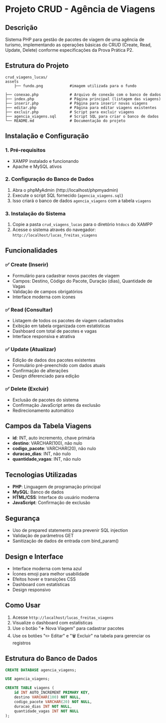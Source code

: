 # Projeto CRUD - Agência de Viagens

## Descrição
Sistema PHP para gestão de pacotes de viagem de uma agência de turismo, implementando as operações básicas do CRUD (Create, Read, Update, Delete) conforme especificações da Prova Prática P2.

## Estrutura do Projeto
```
crud_viagens_lucas/
assets
    ├── fundo.png            #imagem utilizada para o fundo

├── conexao.php              # Arquivo de conexão com o banco de dados
├── index.php                # Página principal (listagem das viagens)
├── inserir.php              # Página para inserir novas viagens
├── editar.php               # Página para editar viagens existentes
├── excluir.php              # Script para excluir viagens
├── agencia_viagens.sql      # Script SQL para criar o banco de dados
└── README.md                # Documentação do projeto
```

## Instalação e Configuração

### 1. Pré-requisitos
- XAMPP instalado e funcionando
- Apache e MySQL ativos

### 2. Configuração do Banco de Dados
1. Abra o phpMyAdmin (http://localhost/phpmyadmin)
2. Execute o script SQL fornecido (`agencia_viagens.sql`)
3. Isso criará o banco de dados `agencia_viagens` com a tabela `viagens`

### 3. Instalação do Sistema
1. Copie a pasta `crud_viagens_lucas` para o diretório `htdocs` do XAMPP
2. Acesse o sistema através do navegador: `http://localhost/lucas_freitas_viagens`

## Funcionalidades

### ✅ Create (Inserir)
- Formulário para cadastrar novos pacotes de viagem
- Campos: Destino, Código do Pacote, Duração (dias), Quantidade de Vagas
- Validação de campos obrigatórios
- Interface moderna com ícones

### ✅ Read (Consultar)
- Listagem de todos os pacotes de viagem cadastrados
- Exibição em tabela organizada com estatísticas
- Dashboard com total de pacotes e vagas
- Interface responsiva e atrativa

### ✅ Update (Atualizar)
- Edição de dados dos pacotes existentes
- Formulário pré-preenchido com dados atuais
- Confirmação de alterações
- Design diferenciado para edição

### ✅ Delete (Excluir)
- Exclusão de pacotes do sistema
- Confirmação JavaScript antes da exclusão
- Redirecionamento automático

## Campos da Tabela Viagens
- **id**: INT, auto incremento, chave primária
- **destino**: VARCHAR(100), não nulo
- **codigo_pacote**: VARCHAR(20), não nulo
- **duracao_dias**: INT, não nulo
- **quantidade_vagas**: INT, não nulo

## Tecnologias Utilizadas
- **PHP**: Linguagem de programação principal
- **MySQL**: Banco de dados
- **HTML/CSS**: Interface do usuário moderna
- **JavaScript**: Confirmação de exclusão

## Segurança
- Uso de prepared statements para prevenir SQL injection
- Validação de parâmetros GET
- Sanitização de dados de entrada com bind_param()

## Design e Interface
- Interface moderna com tema azul
- Ícones emoji para melhor usabilidade
- Efeitos hover e transições CSS
- Dashboard com estatísticas
- Design responsivo

## Como Usar
1. Acesse `http://localhost/lucas_freitas_viagens`
2. Visualize o dashboard com estatísticas
3. Use o botão "✈️ Nova Viagem" para cadastrar pacotes
4. Use os botões "✏️ Editar" e "🗑️ Excluir" na tabela para gerenciar os registros

## Estrutura do Banco de Dados
```sql
CREATE DATABASE agencia_viagens;

USE agencia_viagens;

CREATE TABLE viagens (
    id INT AUTO_INCREMENT PRIMARY KEY,
    destino VARCHAR(100) NOT NULL,
    codigo_pacote VARCHAR(20) NOT NULL,
    duracao_dias INT NOT NULL,
    quantidade_vagas INT NOT NULL
);
```


